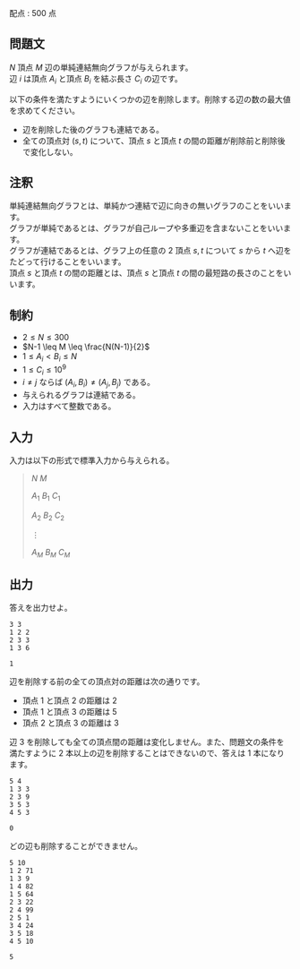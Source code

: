 配点 : $500$ 点

## 問題文

$N$ 頂点 $M$ 辺の単純連結無向グラフが与えられます。<br>
辺 $i$ は頂点 $A_i$ と頂点 $B_i$ を結ぶ長さ $C_i$ の辺です。

以下の条件を満たすようにいくつかの辺を削除します。削除する辺の数の最大値を求めてください。

- 辺を削除した後のグラフも連結である。
- 全ての頂点対 $(s,t)$ について、頂点 $s$ と頂点 $t$ の間の距離が削除前と削除後で変化しない。

## 注釈

単純連結無向グラフとは、単純かつ連結で辺に向きの無いグラフのことをいいます。<br>
グラフが単純であるとは、グラフが自己ループや多重辺を含まないことをいいます。<br>
グラフが連結であるとは、グラフ上の任意の $2$ 頂点 $s, t$ について $s$ から $t$ へ辺をたどって行けることをいいます。<br>
頂点 $s$ と頂点 $t$ の間の距離とは、頂点 $s$ と頂点 $t$ の間の最短路の長さのことをいいます。

## 制約

- $2 \leq N \leq 300$
- $N-1 \leq M \leq \frac{N(N-1)}{2}$
- $1 \leq A_i \lt B_i \leq N$
- $1 \leq C_i \leq 10^9$
- $i \neq j$ ならば $(A_i, B_i) \neq (A_j, B_j)$ である。
- 与えられるグラフは連結である。
- 入力はすべて整数である。

## 入力

入力は以下の形式で標準入力から与えられる。

> $N$ $M$
> 
> $A_1$ $B_1$ $C_1$
> 
> $A_2$ $B_2$ $C_2$
> 
> $\vdots$
> 
> $A_M$ $B_M$ $C_M$

## 出力

答えを出力せよ。

```input1
3 3
1 2 2
2 3 3
1 3 6
```

```output1
1
```

辺を削除する前の全ての頂点対の距離は次の通りです。

- 頂点 $1$ と頂点 $2$ の距離は $2$
- 頂点 $1$ と頂点 $3$ の距離は $5$
- 頂点 $2$ と頂点 $3$ の距離は $3$

辺 $3$ を削除しても全ての頂点間の距離は変化しません。また、問題文の条件を満たすように $2$ 本以上の辺を削除することはできないので、答えは $1$ 本になります。

```input2
5 4
1 3 3
2 3 9
3 5 3
4 5 3
```

```output2
0
```

どの辺も削除することができません。

```input3
5 10
1 2 71
1 3 9
1 4 82
1 5 64
2 3 22
2 4 99
2 5 1
3 4 24
3 5 18
4 5 10
```

```output3
5
```